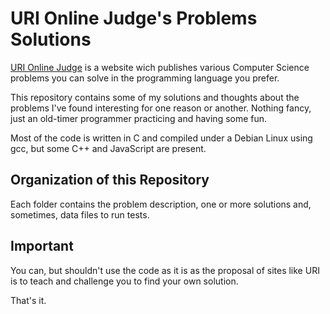 # URI Online Judge's Problems Solutions
[URI Online Judge](https://www.urionlinejudge.com.br/) is a website wich publishes various Computer Science problems you can solve in the programming language you prefer.

This repository contains some of my solutions and thoughts about the problems I've found interesting for one reason or another. Nothing fancy, just an old-timer programmer practicing and having some fun.  

Most of the code is written in C and compiled under a Debian Linux using gcc, but some C++ and JavaScript are present.

## Organization of this Repository
Each folder contains the problem description, one or more solutions and, sometimes, data files to run tests.

## Important
You can, but shouldn't use the code as it is as the proposal of sites like URI is to teach and challenge you to find your own solution.

That's it.